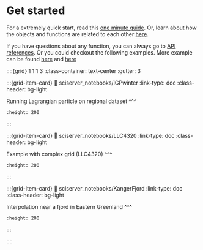 # Get started

For a extremely quick start, read this [one minute guide](./one_min_guide.md). Or, learn about how the objects and functions are related to each other [here](./network_of_object.md).

If you have questions about any function, you can always go to [API references](./public_api_reference.md). Or you could checkout the following examples. More example can be found [here](ideal_test.md) and [here](ocean_example.md)

::::{grid} 1 1 1 3
:class-container: text-center
:gutter: 3

:::{grid-item-card}
:link: sciserver_notebooks/IGPwinter
:link-type: doc
:class-header: bg-light

Running Lagrangian particle on regional dataset
^^^

```{image} https://github.com/MaceKuailv/seaduck_sciserver_notebook/blob/master/stable_images/IGP_32_0.png?raw=true
:height: 200
```

:::

:::{grid-item-card}
:link: sciserver_notebooks/LLC4320
:link-type: doc
:class-header: bg-light

Example with complex grid (LLC4320)
^^^

```{image} https://github.com/MaceKuailv/seaduck_sciserver_notebook/blob/master/stable_images/LLC4320Thumbnail.png?raw=true
:height: 200
```

:::

:::{grid-item-card}
:link: sciserver_notebooks/KangerFjord
:link-type: doc
:class-header: bg-light

Interpolation near a fjord in Eastern Greenland
^^^

```{image} https://github.com/MaceKuailv/seaduck_sciserver_notebook/blob/master/stable_images/Fjord_29_0.png?raw=true
:height: 200
```

:::

::::

